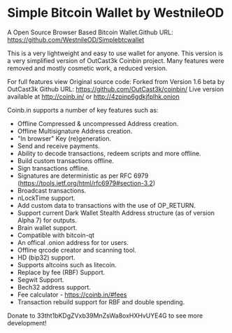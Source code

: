 Simple Bitcoin Wallet  by WestnileOD
=======

A Open Source Browser Based Bitcoin Wallet.Github URL: https://github.com/WestnileOD/Simplebtcwallet

This is a very lightweight and easy to use wallet for anyone. This version is a very simplified version of OutCast3k Coinbin project.
Many features were removed and mostly cosmetic work, a reduced version.


For full features view Original source code:
Forked from Version 1.6 beta by OutCast3k Github URL: https://github.com/OutCast3k/coinbin/ 
Live version available at http://coinb.in/ or http://4zpinp6gdkjfplhk.onion



Coinb.in supports a number of key features such as: 

- Offline Compressed & uncompressed Address creation.
- Offline Multisignature Address creation.
- "In browser" Key (re)generation. 
- Send and receive payments.
- Ability to decode transactions, redeem scripts and more offline.
- Build custom transactions offline.
- Sign transactions offline.
- Signatures are deterministic as per RFC 6979 (https://tools.ietf.org/html/rfc6979#section-3.2)
- Broadcast transactions.
- nLockTime support.
- Add custom data to transactions with the use of OP_RETURN.
- Support current Dark Wallet Stealth Address structure (as of version Alpha 7) for outputs.
- Brain wallet support.
- Compatible with bitcoin-qt
- An offical .onion address for tor users.
- Offline qrcode creator and scanning tool.
- HD (bip32) support.
- Supports altcoins such as litecoin.
- Replace by fee (RBF) Support.
- Segwit Support.
- Bech32 address support.
- Fee calculator - https://coinb.in/#fees
- Transaction rebuild support for RBF and double spending.

Donate to 33tht1bKDgZVxb39MnZsWa8oxHXHvUYE4G to see more development!
